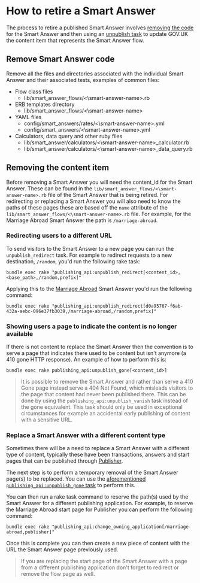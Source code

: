 # How to retire a Smart Answer

The process to retire a published Smart Answer involves
[removing the code](#remove-smart-answer-code) for the Smart Answer and then
using an [unpublish task](#removing-from-govuk) to update GOV.UK the content
item that represents the Smart Answer flow.

## Remove Smart Answer code

Remove all the files and directories associated with the individual Smart
Answer and their associated tests, examples of common files:

- Flow class files
  - lib/smart_answer_flows/<\smart-answer-name>.rb
- ERB templates directory
  - lib/smart_answer_flows/<\smart-answer-name>
- YAML files
  - config/smart_answers/rates/<\smart-answer-name>.yml
  - config/smart_answers/<\smart-answer-name>.yml
- Calculators, data query and other ruby files
  - lib/smart_answer/calculators/<\smart-answer-name>\_calculator.rb
  - lib/smart_answer/calculators/<\smart-answer-name>\_data_query.rb

## Removing the content item

Before removing a Smart Answer you will need the content_id for the Smart
Answer. These can be found in the
`lib/smart_answer_flows/<\smart-answer-name>.rb` file of the Smart Answer that
is being retired. For redirecting or replacing a Smart Answer you will also
need to know the paths of these pages these are based off the `name` attribute
of the `lib/smart_answer_flows/<\smart-answer-name>.rb` file. For example, for
the Marriage Abroad Smart Answer the path is `/marriage-abroad`.

### Redirecting users to a different URL

To send visitors to the Smart Answer to a new page you can run the
`unpublish_redirect` task. For example to redirect requests to a new
destination, `/random`, you'd run the following rake task:

```
bundle exec rake "publishing_api:unpublish_redirect[<content_id>,<base_path>,/random,prefix]"
```

Applying this to the [Marriage Abroad](../../lib/smart_answer_flows/marriage-abroad.rb)
Smart Answer you'd run the following command:

```
bundle exec rake "publishing_api:unpublish_redirect[d0a95767-f6ab-432a-aebc-096e37fb3039,/marriage-abroad,/random,prefix]"
```

### Showing users a page to indicate the content is no longer available

If there is not content to replace the Smart Answer then the convention is to
serve a page that indicates there used to be content but isn't anymore (a 410
gone HTTP response). An example of how to perform this is:

```
bundle exec rake publishing_api:unpublish_gone[<content_id>]
```

> It is possible to remove the Smart Answer and rather than serve a 410 Gone
> page instead serve a 404 Not Found, which misleads visitors to the page that
> content had never been published there. This can be done by using the
> `publishing_api:unpublish_vanish` task instead of the gone equivalent. This
> task should only be used in exceptional circumstances for example an
> accidental early publishing of content with a sensitive URL.

### Replace a Smart Answer with a different content type

Sometimes there will be a need to replace a Smart Answer with a different type
of content, typically these have been transactions, answers and start pages
that can be published through [Publisher](https://github.com/alphagov/publisher).

The next step is to perform a temporary removal of the Smart Answer page(s) to
be replaced. You can use the [aforementioned `publishing_api:unpublish_gone`
task](#showing-users-a-page-to-indicate-the-content-is-no-longer-available)
to perform this.

You can then run a rake task command to reserve the path(s) used by the Smart
Answer for a different publishing application. For example, to reserve the
Marriage Abroad start page for Publisher you can perform the following command:

```
bundle exec rake "publishing_api:change_owning_application[/marriage-abroad,publisher]"
```

Once this is complete you can then create a new piece of content with the URL
the Smart Answer page previously used.

> If you are replacing the start page of the Smart Answer with a page from a
> different publishing application don't forget to redirect or remove the flow
> page as well.
